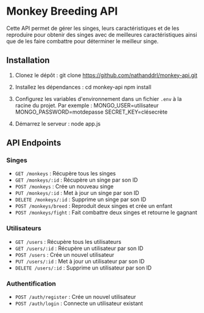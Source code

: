 # Monkey Breeding API

Cette API permet de gérer les singes, leurs caractéristiques et de les reproduire pour obtenir des singes avec de meilleures caractéristiques ainsi que de les faire combattre pour déterminer le meilleur singe.

## Installation

1. Clonez le dépôt :
git clone https://github.com/nathanddrl/monkey-api.git


2. Installez les dépendances :
cd monkey-api
npm install

3. Configurez les variables d'environnement dans un fichier `.env` à la racine du projet. Par exemple :
MONGO_USER=utilisateur
MONGO_PASSWORD=motdepasse
SECRET_KEY=clésecrète


4. Démarrez le serveur :
node app.js


## API Endpoints

### Singes

- `GET /monkeys` : Récupère tous les singes
- `GET /monkeys/:id` : Récupère un singe par son ID
- `POST /monkeys` : Crée un nouveau singe
- `PUT /monkeys/:id` : Met à jour un singe par son ID
- `DELETE /monkeys/:id` : Supprime un singe par son ID
- `POST /monkeys/breed` : Reproduit deux singes et crée un enfant
- `POST /monkeys/fight` : Fait combattre deux singes et retourne le gagnant

### Utilisateurs
- `GET /users` : Récupère tous les utilisateurs
- `GET /users/:id` : Récupère un utilisateur par son ID
- `POST /users` : Crée un nouvel utilisateur
- `PUT /users/:id` : Met à jour un utilisateur par son ID
- `DELETE /users/:id` : Supprime un utilisateur par son ID



### Authentification

- `POST /auth/register` : Crée un nouvel utilisateur
- `POST /auth/login` : Connecte un utilisateur existant


